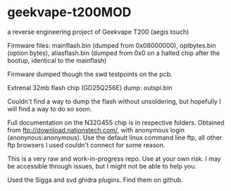 # geekvape-t200MOD
a reverse engineering project of Geekvape T200 (aegis touch)

Firmware files: mainflash.bin (dumped from 0x08000000), optbytes.bin (option bytes), aliasflash.bin (dumped from 0x0 on a halted chip after the bootup, identical to the mainflash)

Firmware dumped though the swd testpoints on the pcb.

Extrenal 32mb flash chip (GD25Q256E) dump: outspi.bin

Couldn't find a way to dump the flash without unsoldering, but hopefully I will find a way to do so soon.

Full documentation on the N32G455 chip is in respective folders. Obtained from ftp://download.nationstech.com/, with anonymous login (anonynous:anonymous). Use the default linux command line ftp, all other ftp browsers I used couldn't connect for some reason.

This is a very raw and work-in-progress repo. Use at your own risk. I may be accessible through issues, but I might not be able to help you.

Used the Sigga and svd ghidra plugins. Find them on github.
